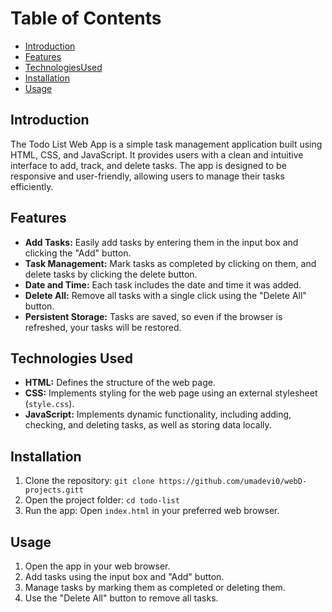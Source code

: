 # Table of Contents
- [Introduction](#introduction)
- [Features](#features)
- [TechnologiesUsed](#TechnologiesUsed)
- [Installation](#installation)
- [Usage](#usage)

## Introduction
The Todo List Web App is a simple task management application built using HTML, CSS, and JavaScript. It provides users with a clean and intuitive interface to add, track, and delete tasks. The app is designed to be responsive and user-friendly, allowing users to manage their tasks efficiently.

## Features
- **Add Tasks:** Easily add tasks by entering them in the input box and clicking the "Add" button.
- **Task Management:** Mark tasks as completed by clicking on them, and delete tasks by clicking the delete button.
- **Date and Time:** Each task includes the date and time it was added.
- **Delete All:** Remove all tasks with a single click using the "Delete All" button.
- **Persistent Storage:** Tasks are saved, so even if the browser is refreshed, your tasks will be restored.

## Technologies Used

- **HTML:** Defines the structure of the web page.
- **CSS:** Implements styling for the web page using an external stylesheet (`style.css`).
- **JavaScript:** Implements dynamic functionality, including adding, checking, and deleting tasks, as well as storing data locally.


## Installation
1. Clone the repository: `git clone https://github.com/umadevi0/webD-projects.gitt`
2. Open the project folder: `cd todo-list`
3. Run the app: Open `index.html` in your preferred web browser.

## Usage
1. Open the app in your web browser.
2. Add tasks using the input box and "Add" button.
3. Manage tasks by marking them as completed or deleting them.
4. Use the "Delete All" button to remove all tasks.
